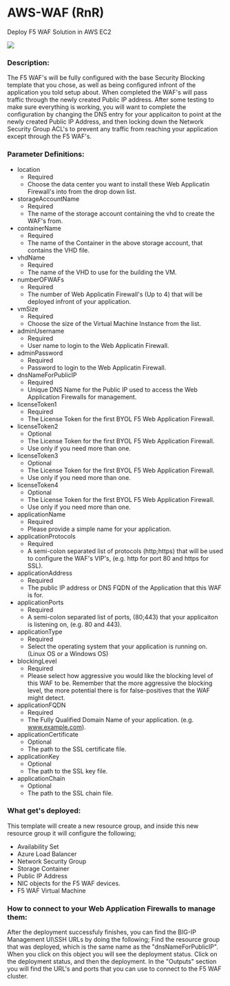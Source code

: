 # AWS-WAF (RnR)
Deploy F5 WAF Solution in AWS EC2  

<a href="https://console.aws.amazon.com/cloudformation/home?region=region#/stacks/new?stackName=mystack&templateURL=https://cf-waf.s3-us-west-2.amazonaws.com/main.template" target="_blank">
    <img src="https://s3.amazonaws.com/cloudformation-examples/cloudformation-launch-stack.png"/>
</a>

### Description:
The F5 WAF's will be fully configured with the base Security Blocking template that you chose, as well as being configured infront of the application you told setup about.  When completed the WAF's will pass traffic through the newly created Public IP address.  After some testing to make sure everything is working, you will want to complete the configuration by changing the DNS entry for your applicaiton to point at the newly created Public IP Address, and then locking down the Network Security Group ACL's to prevent any traffic from reaching your application except through the F5 WAF's.

### Parameter Definitions: ###

* location
  * Required
  * Choose the data center you want to install these Web Applicatin Firewall's into from the drop down list.
* storageAccountName
  * Required
  * The name of the storage account containing the vhd to create the WAF's from.
* containerName
  * Required
  * The name of the Container in the above storage account, that contains the VHD file.
* vhdName
  * Required
  * The name of the VHD to use for the building the VM.
* numberOFWAFs
  * Required
  * The number of Web Applicatin Firewall's (Up to 4) that will be deployed infront of your application.
* vmSize
  * Required
  * Choose the size of the Virtual Machine Instance from the list.
* adminUsername
  * Required
  * User name to login to the Web Applicatin Firewall.
* adminPassword
  * Required
  * Password to login to the Web Applicatin Firewall.
* dnsNameForPublicIP
  * Required
  * Unique DNS Name for the Public IP used to access the Web Application Firewalls for management.
* licenseToken1
  * Required
  * The License Token for the first BYOL F5 Web Application Firewall.
* licenseToken2
  * Optional
  * The License Token for the first BYOL F5 Web Application Firewall.
  * Use only if you need more than one.
* licenseToken3
  * Optional
  * The License Token for the first BYOL F5 Web Application Firewall.
  * Use only if you need more than one.
* licenseToken4
  * Optional
  * The License Token for the first BYOL F5 Web Application Firewall.
  * Use only if you need more than one.
* applicationName
  * Required
  * Please provide a simple name for your application.
* applicationProtocols
  * Required
  * A semi-colon separated list of protocols (http;https) that will be used to configure the WAF's VIP's, (e.g. http for port 80 and https for SSL).
* applicationAddress
  * Required
  * The public IP address or DNS FQDN of the Application that this WAF is for.
* applicationPorts
  * Required
  * A semi-colon separated list of ports, (80;443) that your applicaiton is listening on, (e.g. 80 and 443).
* applicationType
  * Required
  * Select the operating system that your application is running on. (Linux OS or a Windows OS)
* blockingLevel
  * Required
  * Please select how aggressive you would like the blocking level of this WAF to be.  Remember that the more aggressive the blocking level, the more potential there is for false-positives that the WAF might detect.
* applicationFQDN
  * Required
  * The Fully Qualified Domain Name of your application. (e.g. www.example.com).
* applicationCertificate
  * Optional
  * The path to the SSL certificate file.
* applicationKey
  * Optional
  * The path to the SSL key file.
* applicationChain
  * Optional
  * The path to the SSL chain file.


### What get's deployed:

This template will create a new resource group, and inside this new resource group it will configure the following;

* Availability Set
* Azure Load Balancer
* Network Security Group
* Storage Container
* Public IP Address
* NIC objects for the F5 WAF devices.
* F5 WAF Virtual Machine

### How to connect to your Web Application Firewalls to manage them:

After the deployment successfuly finishes, you can find the BIG-IP Management UI\SSH URLs by doing the following;  Find the resource group that was deployed, which is the same name as the "dnsNameForPublicIP".  When you click on this object you will see the deployment status.  Click on the deployment status, and then the deployment.  In the "Outputs" section you will find the URL's and ports that you can use to connect to the F5 WAF cluster. 
